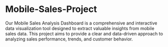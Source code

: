 # Mobile-Sales-Project
Our Mobile Sales Analysis Dashboard is a comprehensive and interactive data visualization tool designed to extract valuable insights from mobile sales data. This project aims to provide a clear and data-driven approach to analyzing sales performance, trends, and customer behavior.
